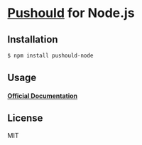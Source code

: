 # [Pushould](https://pushould.com) for Node.js

## Installation
```sh
$ npm install pushould-node
```

## Usage

#### [Official Documentation](https://pushould.com)

## License

MIT

